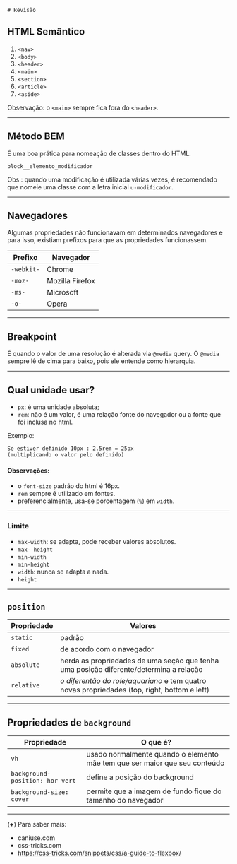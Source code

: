     # Revisão

## HTML Semântico 
1. `<nav>`
2. `<body>`
3. `<header>`
4. `<main>`
5. `<section>`
6. `<article>`
7. `<aside>`

Observação: o `<main>` sempre fica fora do `<header>`.

-----

## Método BEM
É uma boa prática para nomeação de classes dentro do HTML.

`block__elemento_modificador `

Obs.: quando uma modificação é utilizada várias vezes, é recomendado que nomeie uma classe com a letra inicial `u-modificador`.

-----

## Navegadores 
Algumas propriedades não funcionavam em determinados navegadores e para isso, existiam prefixos para que as propriedades funcionassem.


Prefixo | Navegador
----- | -----
`-webkit-` | Chrome
`-moz-` | Mozilla Firefox
`-ms-` | Microsoft
`-o-` | Opera

-----

## Breakpoint
É quando o valor de uma resolução é alterada via `@media` query.
O `@media` sempre lê de cima para baixo, pois ele entende como hierarquia.

-----

## Qual unidade usar?
- `px`: é uma unidade absoluta;
- `rem`: não é um valor, é uma relação  fonte do navegador ou a fonte que foi inclusa no html.

Exemplo:
```
Se estiver definido 10px : 2.5rem = 25px
(multiplicando o valor pelo definido)
```

#### Observações: 
- o `font-size` padrão do html é 16px.
- `rem` sempre é utilizado em fontes.
- preferencialmente, usa-se porcentagem (`%`) em `width`.

-----

### Limite
- `max-width`: se adapta, pode receber valores absolutos.
- `max- height`
- `min-width`
- `min-height`
- `width`: nunca se adapta a nada.
- `height`

------

## `position`

Propriedade | Valores 
----- | -----
`static` | padrão 
`fixed` | de acordo com o navegador
`absolute` | herda as propriedades de uma seção que tenha uma posição diferente/determina a relação
`relative` | _o diferentão do role/aquariano_ e tem quatro novas propriedades (top, right, bottom e left)

------

## Propriedades de `background`

Propriedade | O que é?
----- | -----
`vh` | usado normalmente quando o elemento mãe tem que ser maior que seu conteúdo
`background-position: hor vert` | define a posição do background
`background-size: cover` | permite que a imagem de fundo fique do tamanho do navegador

------

(**+**) Para saber mais:
- caniuse.com
- css-tricks.com
- https://css-tricks.com/snippets/css/a-guide-to-flexbox/